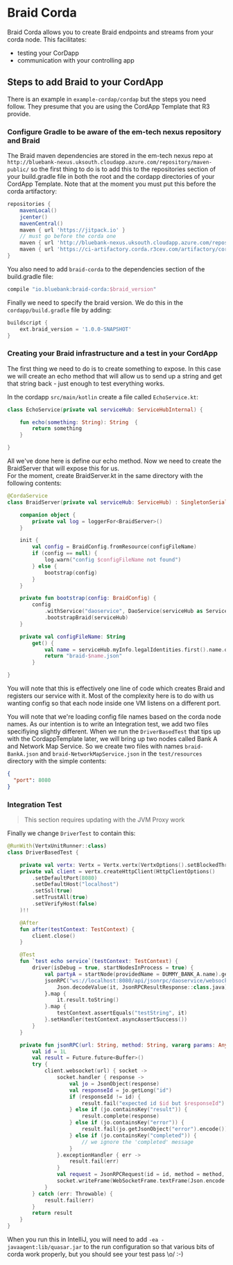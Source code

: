 # Braid Corda

Braid Corda allows you to create Braid endpoints and streams from your corda node.  This facilitates:

 * testing your CorDapp
 * communication with your controlling app
 
## Steps to add Braid to your CordApp

There is an example in ```example-cordap/cordap``` but the steps you need follow.  They presume that you are using the CordApp 
Template that R3 provide.

### Configure Gradle to be aware of the em-tech nexus repository and Braid

The Braid maven dependencies are stored in the em-tech nexus repo at ```http://bluebank-nexus.uksouth.cloudapp.azure.com/repository/maven-public/``` 
so the first thing to do is to add this to the repositories section of your build.gradle file in both the root and the cordapp 
directories of your CordApp Template.  Note that at the moment you must put this before the corda artifactory:

```gradle
repositories {
    mavenLocal()
    jcenter()
    mavenCentral()
    maven { url 'https://jitpack.io' }
    // must go before the corda one 
    maven { url 'http://bluebank-nexus.uksouth.cloudapp.azure.com/repository/maven-public/'}
    maven { url 'https://ci-artifactory.corda.r3cev.com/artifactory/corda-releases' }
}

``` 

You also need to add ```braid-corda``` to the dependencies section of the build.gradle file:

```gradle
compile "io.bluebank:braid-corda:$braid_version"
```

Finally we need to specify the braid version.  We do this in the ```cordapp/build.gradle``` file by adding:

```gradle
buildscript {
    ext.braid_version = '1.0.0-SNAPSHOT'
}
``` 

### Creating your Braid infrastructure and a test in your CordApp

The first thing we need to do is to create something to expose.  In this case we will create an echo method that will 
allow us to send up a string and get that string back - just enough to test everything works.

In the cordapp ```src/main/kotlin``` create a file called ```EchoService.kt```:

```kotlin
class EchoService(private val serviceHub: ServiceHubInternal) {

    fun echo(something: String): String  {
        return something
    }

}
```

All we've done here is define our echo method.   Now we need to create the BraidServer that will expose this for us.  
For the moment, create BraidServer.kt in the same directory with the following contents:

```kotlin
@CordaService
class BraidServer(private val serviceHub: ServiceHub) : SingletonSerializeAsToken() {

    companion object {
        private val log = loggerFor<BraidServer>()
    }

    init {
        val config = BraidConfig.fromResource(configFileName)
        if (config == null) {
            log.warn("config $configFileName not found")
        } else {
            bootstrap(config)
        }
    }

    private fun bootstrap(config: BraidConfig) {
        config
            .withService("daoservice", DaoService(serviceHub as ServiceHubInternal))
            .bootstrapBraid(serviceHub)
    }

    private val configFileName: String
        get() {
            val name = serviceHub.myInfo.legalIdentities.first().name.organisation.replace(" ","")
            return "braid-$name.json"
        }

}
```

You will note that this is effectively one line of code which creates Braid and registers our service with it.  Most of the
complexity here is to do with us wanting config so that each node inside one VM listens on a different port.

You will note that we're loading config file names based on the corda node names.  As our intention is to write an
Integration test, we add two files specifiying slightly different.  When we run the ```DriverBasedTest``` that tips up 
with the CordappTemplate later, we will bring up two nodes called Bank A and Network Map Service.  So we create two files 
with names ```braid-BankA.json``` and ```braid-NetworkMapService.json``` in the ```test/resources``` directory with the
simple contents:

```json
{
  "port": 8080
}
```

### Integration Test

> This section requires updating with the JVM Proxy work

Finally we change ```DriverTest``` to contain this:

```kotlin
@RunWith(VertxUnitRunner::class)
class DriverBasedTest {

    private val vertx: Vertx = Vertx.vertx(VertxOptions().setBlockedThreadCheckInterval(30_000))
    private val client = vertx.createHttpClient(HttpClientOptions()
        .setDefaultPort(8080)
        .setDefaultHost("localhost")
        .setSsl(true)
        .setTrustAll(true)
        .setVerifyHost(false)
    )!!

    @After
    fun after(testContext: TestContext) {
        client.close()
    }

    @Test
    fun `test echo service`(testContext: TestContext) {
        driver(isDebug = true, startNodesInProcess = true) {
            val partyA = startNode(providedName = DUMMY_BANK_A.name).getOrThrow()
            jsonRPC("ws://localhost:8080/api/jsonrpc/daoservice/websocket","echo", "testString").map {
                Json.decodeValue(it, JsonRPCResultResponse::class.java)
            }.map {
                it.result.toString()
            }.map {
                testContext.assertEquals("testString", it)
            }.setHandler(testContext.asyncAssertSuccess())
        }
    }

    private fun jsonRPC(url: String, method: String, vararg params: Any?): Future<Buffer> {
        val id = 1L
        val result = Future.future<Buffer>()
        try {
            client.websocket(url) { socket ->
                socket.handler { response ->
                    val jo = JsonObject(response)
                    val responseId = jo.getLong("id")
                    if (responseId != id) {
                        result.fail("expected id $id but $responseId")
                    } else if (jo.containsKey("result")) {
                        result.complete(response)
                    } else if (jo.containsKey("error")) {
                        result.fail(jo.getJsonObject("error").encode())
                    } else if (jo.containsKey("completed")) {
                        // we ignore the 'completed' message
                    }
                }.exceptionHandler { err ->
                    result.fail(err)
                }
                val request = JsonRPCRequest(id = id, method = method, params = params.toList())
                socket.writeFrame(WebSocketFrame.textFrame(Json.encode(request), true))
            }
        } catch (err: Throwable) {
            result.fail(err)
        }
        return result
    }
}
```

When you run this in IntelliJ, you will need to add ```-ea -javaagent:lib/quasar.jar``` to the run configuration so that
various bits of corda work properly, but you should see your test pass \\o/ :-)